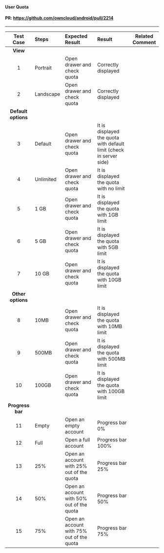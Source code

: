 #### User Quota

#### PR: https://github.com/owncloud/android/pull/2214


---

 
| Test Case | Steps | Expected Result | Result | Related Comment
|:---------:| :---- | :-------------- | :----- | :------------: |
|**View**||||||
| 1 | Portrait | Open drawer and check quota | Correctly displayed |  |  |
| 2 | Landscape | Open drawer and check quota | Correctly displayed |  |  |
|**Default options**||||||
| 3 | Default | Open drawer and check quota | It is displayed the quota with default limit (check in server side) |  |  |
| 4 | Unlimited | Open drawer and check quota | It is displayed the quota with no limit |  |  |
| 5 | 1 GB | Open drawer and check quota | It is displayed the quota with 1GB limit |  |  |
| 6 | 5 GB | Open drawer and check quota | It is displayed the quota with 5GB limit |  |  |
| 7 | 10 GB | Open drawer and check quota | It is displayed the quota with 10GB limit |  |  |
|**Other options**||||||
| 8 | 10MB | Open drawer and check quota | It is displayed the quota with 10MB limit |  |  |
| 9 | 500MB | Open drawer and check quota | It is displayed the quota with 500MB limit |  |  |
| 10 | 100GB | Open drawer and check quota | It is displayed the quota with 100GB limit |  |  |
|**Progress bar**||||||
| 11 | Empty | Open an empty account | Progress bar 0% |  |  |
| 12 | Full | Open a full account | Progress bar 100% |  |  |
| 13 | 25% | Open an account with 25% out of the quota| Progress bar 25% |  |  |
| 14 | 50% | Open an account with 50% out of the quota| Progress bar 50% |  |  |
| 15 | 75% | Open an account with 75% out of the quota| Progress bar 75% |  |  |
